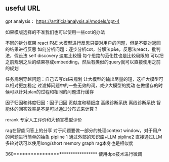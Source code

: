 ## useful URL

gpt analysis： https://artificialanalysis.ai/models/gpt-4

如果模版选择的不准我们也可以使用一些cot的办法

不同的拆分框架
react
P&E
大模型进行反思只要对用户的问题，但是不要对返回的结果进行反思
如何分析问题：逐步分析cot，分解法p&e，反思法react，批判法，假设法
self discovery 速度比较慢
每个思路的范化性也是比较局限的
可以把之前规划之后的结果存成embedding，然后有类似的query就可以直接使用之前的规划

任务规划穿越问题：自己去写dsl来规划
让大模型的输出尽量的短，这样大模型可以相对更加稳定
过滤掉问题中的一些无效的词，减少大模型的扰动
在做缓存的时候可以针对plan的过程和相同的问题进行缓存

因子归因和纬度归因：因子归因 贡献度和精细度
高级诊断系统
离线诊断系统
智能体的回答效率是不是可以通过分布式来计算？

rerank
专家人工评价和大预言模型评价

rag在智能问答上的分享
对于问题要做一部分的处理context window，对于用户的问题进行简单的抽象
pipline 1 通过外部的知识库+LLM
pipline2 直接通过LLM
多轮对话可以使用long/short memory
graph rag本身也是相似度

360************\*\*\*\*************\*************\*\*\*\*************
使用dpo技术进行微调
